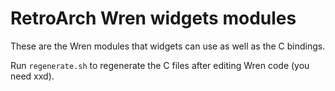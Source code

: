 # RetroArch Wren widgets modules

These are the Wren modules that widgets can use as well as the C bindings.

Run `regenerate.sh` to regenerate the C files after editing Wren code (you need xxd).
